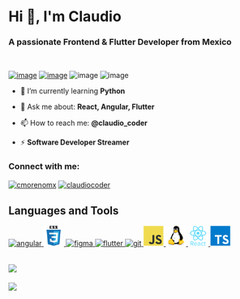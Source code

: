 <h1 align="left">Hi 👋, I'm Claudio</h1>
<h3 align="left">A passionate Frontend & Flutter Developer from Mexico</h3><br>

<a href="https://www.twitch.tv/claudio_coder" target="blank">![image](https://img.shields.io/badge/Twitch-9146FF?style=for-the-badge&logo=twitch&logoColor=white)</a>
<a href="https://twitter.com/claudio_coder" target="blank">![image](https://img.shields.io/badge/Twitter-1DA1F2?style=for-the-badge&logo=twitter&logoColor=white)</a>
![image](https://img.shields.io/badge/Brave-FF1B2D?style=for-the-badge&logo=Brave&logoColor=white)
![image](https://img.shields.io/badge/mac%20os-000000?style=for-the-badge&logo=apple&logoColor=white)

- 🌱 I’m currently learning **Python**

- 💬 Ask me about: **React, Angular, Flutter**

- 📫 How to reach me: **@claudio_coder**

- ⚡ **Software Developer Streamer**

<h3 align="left">Connect with me:</h3>
<p align="left">
  
<a href="https://linkedin.com/in/cmorenomx" target="blank"><img align="center" src="https://raw.githubusercontent.com/rahuldkjain/github-profile-readme-generator/master/src/images/icons/Social/linked-in-alt.svg" alt="cmorenomx" height="30" width="40" /></a>
<a href="https://www.leetcode.com/claudiocoder" target="blank"><img align="center" src="https://raw.githubusercontent.com/rahuldkjain/github-profile-readme-generator/master/src/images/icons/Social/leet-code.svg" alt="claudiocoder" height="30" width="40" /></a>
</p>

## Languages and Tools

<p align="left">
<a href="https://angular.io" target="_blank" rel="noreferrer"> <img src="https://angular.io/assets/images/logos/angular/angular.svg" alt="angular" width="40" height="40"/> </a> 
<a href="https://www.w3schools.com/css/" target="_blank" rel="noreferrer"> <img src="https://raw.githubusercontent.com/devicons/devicon/master/icons/css3/css3-original-wordmark.svg" alt="css3" width="40" height="40"/> </a> 
<a href="https://www.figma.com/" target="_blank" rel="noreferrer"> <img src="https://www.vectorlogo.zone/logos/figma/figma-icon.svg" alt="figma" width="40" height="40"/> </a> 
<a href="https://flutter.dev" target="_blank" rel="noreferrer"> <img src="https://www.vectorlogo.zone/logos/flutterio/flutterio-icon.svg" alt="flutter" width="40" height="40"/> </a>
<a href="https://git-scm.com/" target="_blank" rel="noreferrer"> <img src="https://www.vectorlogo.zone/logos/git-scm/git-scm-icon.svg" alt="git" width="40" height="40"/> </a>
<a href="https://developer.mozilla.org/en-US/docs/Web/JavaScript" target="_blank" rel="noreferrer"> <img src="https://raw.githubusercontent.com/devicons/devicon/master/icons/javascript/javascript-original.svg" alt="javascript" width="40" height="40"/> </a> 
<a href="https://www.linux.org/" target="_blank" rel="noreferrer"> <img src="https://raw.githubusercontent.com/devicons/devicon/master/icons/linux/linux-original.svg" alt="linux" width="40" height="40"/> </a> 
<a href="https://reactjs.org/" target="_blank" rel="noreferrer"> <img src="https://raw.githubusercontent.com/devicons/devicon/master/icons/react/react-original-wordmark.svg" alt="react" width="40" height="40"/> </a>
<a href="https://www.typescriptlang.org/" target="_blank" rel="noreferrer"> <img src="https://raw.githubusercontent.com/devicons/devicon/master/icons/typescript/typescript-original.svg" alt="typescript" width="40" height="40"/> </a> 
</p>
  
<br>  
 
<a href="https://github.com/claudiocoder">
  <img align="center" src="github-readme-stats-of2kcucer-claudiocoder.vercel.app/api?username=claudiocoder&show_icons=true&layout=compact&theme=outrun&hide=issues" />
</a><br><br>

<a href="https://github.com/claudiocoder">
  <img align="center" src="https://github-readme-stats-of2kcucer-claudiocoder.vercel.app/api/top-langs/?username=claudiocoder&layout=compact&theme=outrun" />
</a>

